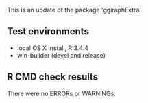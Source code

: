 This is an update of the package 'ggiraphExtra'

## Test environments
* local OS X install, R 3.4.4
* win-builder (devel and release)

## R CMD check results
There were no ERRORs or WARNINGs.

